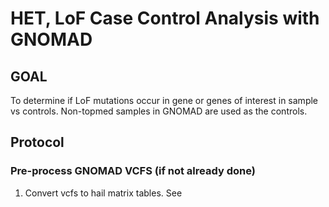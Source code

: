 
# HET, LoF Case Control Analysis with GNOMAD

## GOAL
To determine if LoF mutations occur in gene or genes of interest in sample vs controls. Non-topmed samples in GNOMAD are used as the controls.


## Protocol
### Pre-process GNOMAD VCFS (if not already done)
1. Convert vcfs to hail matrix tables. See  
